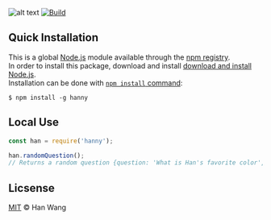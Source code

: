 ![alt text](https://raw.githubusercontent.com/hanywang2/hanny/master/img/hanny.png "Logo Title Text 1")
[![Build](https://travis-ci.org/hanywang2/hanny.svg?branch=master)](https://travis-ci.org/hanywang2/hanny)
  
## Quick Installation
This is a global [Node.js](https://nodejs.org/en/) module available through the [npm registry](https://www.npmjs.com/).  
In order to install this package, download and install [download and install Node.js](https://nodejs.org/en/download/).  
Installation can be done with [`npm install` command](https://docs.npmjs.com/getting-started/installing-npm-packages-locally):
```
$ npm install -g hanny
```

## Local Use
```JavaScript
const han = require('hanny');

han.randomQuestion();
// Returns a random question {question: 'What is Han's favorite color', answer: 'Red'}
```

## Licsense
[MIT](LICENSE) © Han Wang

